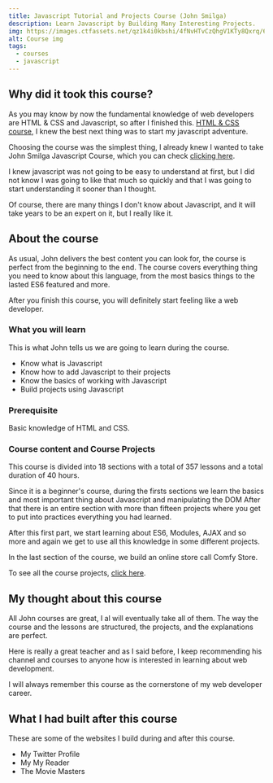 ```yaml
---
title: Javascript Tutorial and Projects Course (John Smilga)
description: Learn Javascript by Building Many Interesting Projects.
img: https://images.ctfassets.net/qz1k4i0kbshi/4fNvHTvCzQhgV1KTy8Qxrq/6898aebe3e945b7be6f5527c40614fe9/js-logo.png?w=900&h=506&q=50
alt: Course img
tags:
  - courses
  - javascript
---
```


## Why did it took this course?

As you may know by now the fundamental knowledge of web developers are HTML & CSS and Javascript, so after I finished this. [HTML & CSS course](/blog/HTML-CSS-course), I knew the best next thing was to start my javascript adventure.

Choosing the course was the simplest thing, I already knew I wanted to take John Smilga Javascript Course, which you can check [clicking here](https://www.udemy.com/course/javascript-tutorial-for-beginners-w/).

I knew javascript was not going to be easy to understand at first, but I did not know I was going to like that much so quickly and that I was going to start understanding it sooner than I thought.

Of course, there are many things I don't know about Javascript, and it will take years to be an expert on it, but I really like it.

## About the course

As usual, John delivers the best content you can look for, the course is perfect from the beginning to the end. The course covers everything thing you need to know about this language, from the most basics things to the lasted ES6 featured and more.

After you finish this course, you will definitely start feeling like a web developer.

### What you will learn

This is what John tells us we are going to learn during the course.

- Know what is Javascript
- Know how to add Javascript to their projects
- Know the basics of working with Javascript
- Build projects using Javascript

### Prerequisite

Basic knowledge of HTML and CSS.

### Course content and Course Projects

This course is divided into 18 sections with a total of 357 lessons and a total duration of 40 hours.

Since it is a beginner's course, during the firsts sections we learn the basics and most important thing about Javascript and manipulating the DOM After that there is an entire section with more than fifteen projects where you get to put into practices everything you had learned.

After this first part, we start learning about ES6, Modules, AJAX and so more and again we get to use all this knowledge in some different projects.

In the last section of the course, we build an online store call Comfy Store.

To see all the course projects, [click here](https://www.johnsmilga.com/projects).

## My thought about this course

All John courses are great, I al will eventually take all of them. The way the course and the lessons are structured, the projects, and the explanations are perfect.

Here is really a great teacher and as I said before, I keep recommending his channel and courses to anyone how is interested in learning about web development.

I will always remember this course as the cornerstone of my web developer career.

## What I had built after this course

These are some of the websites I build during and after this course.

- <nuxt-link to="/projects/recZM89O1WjRnEPV8">My Twitter Profile</nuxt-link>
- <nuxt-link to="/projects/recj9lh1lhwKIumvk">My My Reader</nuxt-link>
- <nuxt-link to="/projects/recChMGq86ezwi71A">The Movie Masters</nuxt-link>
